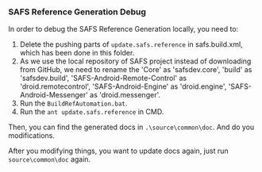 ### SAFS Reference Generation Debug

In order to debug the SAFS Reference Generation locally, you need to:

1. Delete the pushing parts of `update.safs.reference` in safs.build.xml, which has been done in this folder.
2. As we use the local repository of SAFS project instead of downloading from GitHub, we need to rename the 'Core' as 'safsdev.core', 'build' as 'safsdev.build', 'SAFS-Android-Remote-Control' as 'droid.remotecontrol', 'SAFS-Android-Engine' as 'droid.engine', 'SAFS-Android-Messenger' as 'droid.messenger'.
3. Run the `BuildRefAutomation.bat`.
4. Run the `ant update.safs.reference` in CMD.

Then, you can find the generated docs in `.\source\common\doc`. And do you modifications.

After you modifying things, you want to update docs again, just run `source\common\doc` again.